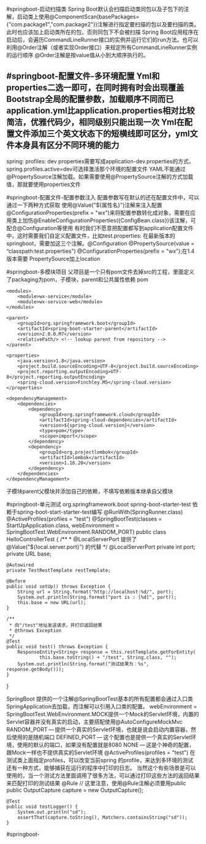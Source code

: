 #springboot-启动扫描类
Spring Boot默认会扫描启动类同包以及子包下的注解，启动类上使用@ComponentScan(basePackages={"com.package1","com.package2"})注解进行指定要扫描的包以及要扫描的类。
此时也应该加上启动类所在的包，否则同包下不会被扫描
Spring Boot应用程序在启动后，会遍历CommandLineRunner接口的实例并运行它们的run方法。也可以利用@Order注解（或者实现Order接口）来规定所有CommandLineRunner实例的运行顺序
@Order注解是按value值从小到大顺序执行的。

#springboot-配置文件-多环境配置
Yml和properties二选一即可，在同时拥有时会出现覆盖
Bootstrap全局的配置参数，加载顺序不同而已
application.yml比application.properties相对比较简洁，优雅代码少，相同级别只能出现一次
Yml在配置文件添加三个英文状态下的短横线即可区分，yml文件本身具有区分不同环境的能力
---
spring:
  profiles: dev
properties需要写成application-dev.properties的方式，spring.profiles.active=dev可选择激活那个环境的配置文件
YAML不能通过@PropertySource注解加载。如果需要使用@PropertySource注解的方式加载值，那就要使用properties文件

#springboot-配置文件-配置参数注入
配置参数写在默认的还在配置文件中，可以通过一下两种方式获取
使用@Value("${属性名}")注解来注入配置
@ConfigurationProperties(prefix = "wx")来将配置参数转化成对象，需要在应用类上加伤@EnableConfigurationProperties({ConfigBean.class})该注解，可配合@Configuration等使用
有时我们不愿意把配置都写到application配置文件中，这时需要我们自定义配置文件，比如test.properties:
在最新版本的springboot，需要加这三个注解。@Configuration @PropertySource(value = “classpath:test.properties”) @ConfigurationProperties(prefix = "wx");在1.4版本需要 PropertySource加上location

#springboot-多模块项目
父项目是一个只有pom文件去掉src的工程，里面定义了packaging为pom，子模块，parent和公共属性依赖
 <packaging>pom</packaging>

    <modules>  
    	<module>wx-service</module>
    	<module>wx-service-web</module>
    </modules>  

    <parent>
        <groupId>org.springframework.boot</groupId>
        <artifactId>spring-boot-starter-parent</artifactId>
        <version>2.0.0.M7</version>
        <relativePath/> <!-- lookup parent from repository -->
    </parent>

    <properties>
        <java.version>1.8</java.version>
        <project.build.sourceEncoding>UTF-8</project.build.sourceEncoding>
        <project.reporting.outputEncoding>UTF-8</project.reporting.outputEncoding>
        <spring-cloud.version>Finchley.M5</spring-cloud.version>
    </properties>

    <dependencyManagement>
        <dependencies>
            <dependency>
                <groupId>org.springframework.cloud</groupId>
                <artifactId>spring-cloud-dependencies</artifactId>
                <version>${spring-cloud.version}</version>
                <type>pom</type>
                <scope>import</scope>
            </dependency>
            <dependency>
                <groupId>org.projectlombok</groupId>
                <artifactId>lombok</artifactId>
                <version>1.16.20</version>
            </dependency>
        </dependencies>
    </dependencyManagement>
子模块parent父模块并添加自己的依赖，不填写依赖版本继承自父模块

#springboot-单元测试
<dependency>
            <groupId>org.springframework.boot</groupId>
            <artifactId>spring-boot-starter-test</artifactId>
        </dependency>
依赖于spring-boot-start-starter-test编写
@RunWith(SpringRunner.class)
@ActiveProfiles(profiles = "test") 
@SpringBootTest(classes = StartUpApplication.class, webEnvironment = SpringBootTest.WebEnvironment.RANDOM_PORT)
public class HelloControllerTest {
    /**
     * @LocalServerPort 提供了 @Value("${local.server.port}") 的代替
     */
    @LocalServerPort
    private int port;
    private URL base;

    @Autowired
    private TestRestTemplate restTemplate;

    @Before
    public void setUp() throws Exception {
        String url = String.format("http://localhost:%d/", port);
        System.out.println(String.format("port is : [%d]", port));
        this.base = new URL(url);
    }

    /**
     * 向"/test"地址发送请求，并打印返回结果
     * @throws Exception
     */
    @Test
    public void test() throws Exception {
        ResponseEntity<String> response = this.restTemplate.getForEntity(
                this.base.toString() + "/test", String.class, "");
        System.out.println(String.format("测试结果为：%s", response.getBody()));
    }
}

SpringBoot 提供的一个注解@SpringBootTest基本的所有配置都会通过入口类SpringApplication去加载，而注解可以引用入口类的配置。
webEnvironment = SpringBootTest.WebEnvironment.MOCK提供一个Mock的Servlet环境，内置的Servlet容器并没有真实的启动，主要搭配使用@AutoConfigureMockMvc
RANDOM_PORT — 提供一个真实的Servlet环境，也就是说会启动内置容器，然后使用的是随机端口 
DEFINED_PORT — 这个配置也是提供一个真实的Servlet环境，使用的默认的端口，如果没有配置就是8080 
NONE — 这是个神奇的配置，跟Mock一样也不提供真实的Servlet环境
@ActiveProfiles(profiles = "test") 在测试类上面指定profiles，可以改变当前spring 的profile，来达到多环境的测试
还有一种方式，能够捕获在运行的程序中打印的日志。 
当然这个有些场景是可以使用的，当一个测试方法里面调用了很多方法，可以通过打印这些方法的返回结果来匹配打印的测试结果
    @Rule
    // 这里注意，使用@Rule注解必须要用public
    public OutputCapture capture = new OutputCapture();

    @Test
    public void testLogger() {
        System.out.println("sd");
        assertThat(capture.toString(), Matchers.containsString("sd"));
    }

#springboot-